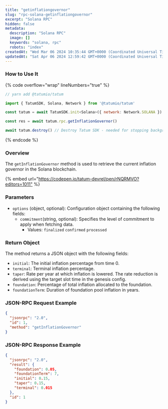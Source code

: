 ```yaml
---
title: "getinflationgovernor"
slug: "rpc-solana-getinflationgovernor"
excerpt: "Solana RPC"
hidden: false
metadata: 
  description: "Solana RPC"
  image: []
  keywords: "solana, rpc"
  robots: "index"
createdAt: "Wed Mar 06 2024 10:35:44 GMT+0000 (Coordinated Universal Time)"
updatedAt: "Sat Apr 06 2024 12:59:42 GMT+0000 (Coordinated Universal Time)"
---
```




### How to Use It

{% code overflow="wrap" lineNumbers="true" %}

```javascript
// yarn add @tatumio/tatum

import { TatumSDK, Solana, Network } from '@tatumio/tatum'

const tatum = await TatumSDK.init<Solana>({ network: Network.SOLANA })

const res = await tatum.rpc.getInflationGovernor()

await tatum.destroy() // Destroy Tatum SDK - needed for stopping background jobs
```

{% endcode %}

### Overview

The `getInflationGovernor` method is used to retrieve the current inflation governor in the Solana blockchain.

{% embed url="<https://codepen.io/tatum-devrel/pen/rNQRMVO?editors=1011"> %}

### Parameters

- `options` (object, optional): Configuration object containing the following fields:
  - `commitment`(string, optional): Specifies the level of commitment to apply when fetching data.
    - Values: `finalized` `confirmed` `processed`

### Return Object

The method returns a JSON object with the following fields:

- `initial`: The initial inflation percentage from time 0.
- `terminal`: Terminal inflation percentage.
- `taper`: Rate per year at which inflation is lowered. The rate reduction is derived using the target slot time in the genesis config.
- `foundation`: Percentage of total inflation allocated to the foundation.
- `foundationTerm`: Duration of foundation pool inflation in years.

### JSON-RPC Request Example

```json
{
  "jsonrpc": "2.0",
  "id": 1,
  "method": "getInflationGovernor"
}
```

### JSON-RPC Response Example

```json
{
  "jsonrpc": "2.0",
  "result": {
    "foundation": 0.05,
    "foundationTerm": 7,
    "initial": 0.15,
    "taper": 0.15,
    "terminal": 0.015
  },
  "id": 1
}
```
